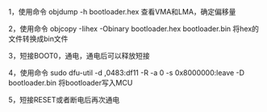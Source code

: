 1，使用命令
objdump -h bootloader.hex
查看VMA和LMA，确定偏移量

2，使用命令
objcopy -Iihex -Obinary bootloader.hex bootloader.bin
将hex的文件转换成bin文件

3，短接BOOT0，通电，通电后可以释放短接

4，使用命令
sudo dfu-util -d ,0483:df11 -R -a 0 -s 0x8000000:leave -D bootloader.bin
将bootloader写入MCU

5，短接RESET或者断电后再次通电

